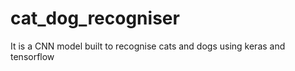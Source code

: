 # cat_dog_recogniser

It is a CNN model built to recognise cats and dogs using keras and tensorflow
